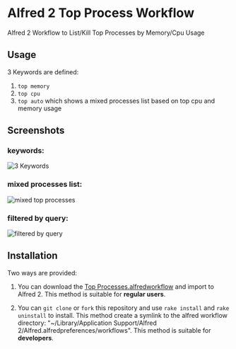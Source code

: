 # Alfred 2 Top Process Workflow

Alfred 2 Workflow to List/Kill Top Processes by Memory/Cpu Usage

## Usage

3 Keywords are defined:

1. `top memory`
2. `top cpu`
3. `top auto` which shows a mixed processes list based on top cpu and memory usage


## Screenshots

### keywords: 

![3 Keywords](https://raw.github.com/zhaocai/alfred2-top-workflow/master/screenshots/keywords.png)
### mixed processes list:

![mixed top processes](https://raw.github.com/zhaocai/alfred2-top-workflow/master/screenshots/mixed%20top%20processes.png)

### filtered by query:
![filtered by query](https://raw.github.com/zhaocai/alfred2-top-workflow/master/screenshots/filtered%20by%20query.png)



## Installation

Two ways are provided:

1. You can download the [Top Processes.alfredworkflow](https://github.com/zhaocai/alfred2-top-workflow/raw/master/Top%20Processes.alfredworkflow) and import to Alfred 2. This method is suitable for **regular users**.

2. You can `git clone` or `fork` this repository and use `rake install` and `rake uninstall` to install.
This method create a symlink to the alfred workflow directory: "~/Library/Application Support/Alfred 2/Alfred.alfredpreferences/workflows". This method is suitable for **developers**.

